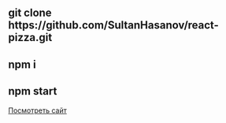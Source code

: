 <h2>git clone https://github.com/SultanHasanov/react-pizza.git</h2>
<h2>npm i</h2>
<h2>npm start</h2>
<a href="https://sultanhasanov.github.io/full-stack-todo-list/">Посмотреть сайт</a>
<img src='' />
